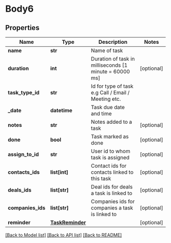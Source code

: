 # Body6

## Properties
Name | Type | Description | Notes
------------ | ------------- | ------------- | -------------
**name** | **str** | Name of task | 
**duration** | **int** | Duration of task in milliseconds [1 minute &#x3D; 60000 ms] | [optional] 
**task_type_id** | **str** | Id for type of task e.g Call / Email / Meeting etc. | 
**_date** | **datetime** | Task due date and time | 
**notes** | **str** | Notes added to a task | [optional] 
**done** | **bool** | Task marked as done | [optional] 
**assign_to_id** | **str** | User id to whom task is assigned | [optional] 
**contacts_ids** | **list[int]** | Contact ids for contacts linked to this task | [optional] 
**deals_ids** | **list[str]** | Deal ids for deals a task is linked to | [optional] 
**companies_ids** | **list[str]** | Companies ids for companies a task is linked to | [optional] 
**reminder** | [**TaskReminder**](TaskReminder.md) |  | [optional] 

[[Back to Model list]](../README.md#documentation-for-models) [[Back to API list]](../README.md#documentation-for-api-endpoints) [[Back to README]](../README.md)


